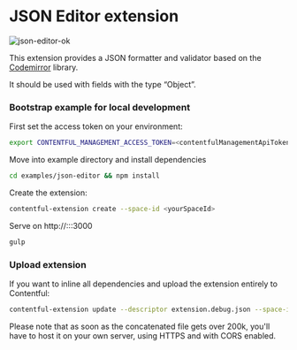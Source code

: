 # JSON Editor extension

![json-editor-ok](http://contentful.github.io/ui-extensions-sdk/assets/json-editor.png)

This extension provides a JSON formatter and validator based on the [Codemirror](http://codemirror.net) library.

It should be used with fields with the type “Object”.


### Bootstrap example for local development

First set the access token on your environment:
```bash
export CONTENTFUL_MANAGEMENT_ACCESS_TOKEN=<contentfulManagementApiToken>
```

Move into example directory and install dependencies
```bash
cd examples/json-editor && npm install
```

Create the extension:
```bash
contentful-extension create --space-id <yourSpaceId>
```

Serve on http://:::3000
```bash
gulp
```

### Upload extension
If you want to inline all dependencies and upload the extension entirely to Contentful:
```bash
contentful-extension update --descriptor extension.debug.json --space-id <yourSpaceId> --force
```

Please note that as soon as the concatenated file gets over 200k, you'll have to host it on your own server, using HTTPS and with CORS enabled.
